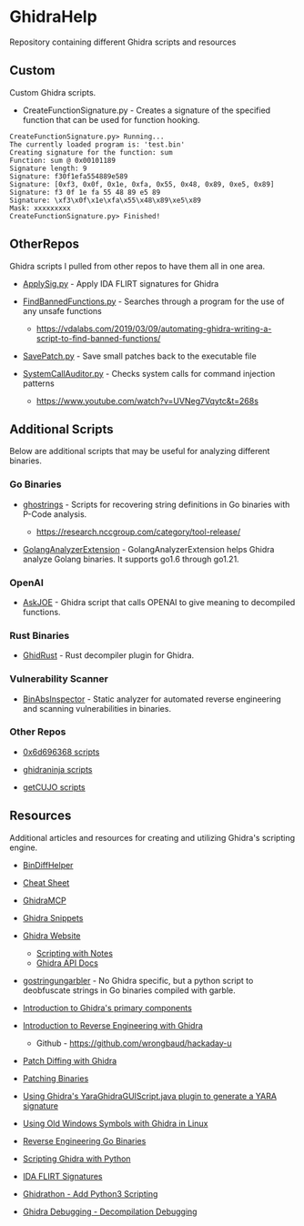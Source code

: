 # GhidraHelp
Repository containing different Ghidra scripts and resources


## Custom
Custom Ghidra scripts.

* CreateFunctionSignature.py - Creates a signature of the specified function that can be used for function hooking.

```
CreateFunctionSignature.py> Running...
The currently loaded program is: 'test.bin'
Creating signature for the function: sum
Function: sum @ 0x00101189
Signature length: 9
Signature: f30f1efa554889e589
Signature: [0xf3, 0x0f, 0x1e, 0xfa, 0x55, 0x48, 0x89, 0xe5, 0x89]
Signature: f3 0f 1e fa 55 48 89 e5 89 
Signature: \xf3\x0f\x1e\xfa\x55\x48\x89\xe5\x89
Mask: xxxxxxxxx
CreateFunctionSignature.py> Finished!
```


## OtherRepos
Ghidra scripts I pulled from other repos to have them all in one area.

- [ApplySig.py](https://github.com/NWMonster/ApplySig/blob/master/ApplySig.py) - Apply IDA FLIRT signatures for Ghidra

- [FindBannedFunctions.py](https://github.com/VDA-Labs/GHIDRA-Scripts/blob/master/FindBannedFunctions.py) - Searches through a program for the use of any unsafe functions
    - https://vdalabs.com/2019/03/09/automating-ghidra-writing-a-script-to-find-banned-functions/

- [SavePatch.py](https://github.com/schlafwandler/ghidra_SavePatch) - Save small patches back to the executable file

- [SystemCallAuditor.py](https://gist.github.com/cetfor/807c50add3cce7fbc36fa90252d7fba7) - Checks system calls for command injection patterns
    - https://www.youtube.com/watch?v=UVNeg7Vqytc&t=268s


## Additional Scripts

Below are additional scripts that may be useful for analyzing different binaries.

### Go Binaries

- [ghostrings](https://github.com/nccgroup/ghostrings) - Scripts for recovering string definitions in Go binaries with P-Code analysis.
    - https://research.nccgroup.com/category/tool-release/

- [GolangAnalyzerExtension](https://github.com/mooncat-greenpy/Ghidra_GolangAnalyzerExtension) - GolangAnalyzerExtension helps Ghidra analyze Golang binaries. It supports go1.6 through go1.21.


### OpenAI

- [AskJOE](https://github.com/securityjoes/AskJOE) - Ghidra script that calls OPENAI to give meaning to decompiled functions.


### Rust Binaries

- [GhidRust](https://github.com/DMaroo/GhidRust) - Rust decompiler plugin for Ghidra.


### Vulnerability Scanner

- [BinAbsInspector](https://github.com/KeenSecurityLab/BinAbsInspector) - Static analyzer for automated reverse engineering and scanning vulnerabilities in binaries.

### Other Repos

- [0x6d696368 scripts](https://github.com/0x6d696368/ghidra_scripts)

- [ghidraninja scripts](https://github.com/ghidraninja/ghidra_scripts) 

- [getCUJO scripts](https://github.com/getCUJO/ThreatIntel/tree/master/Scripts/Ghidra)


## Resources

Additional articles and resources for creating and utilizing Ghidra's scripting engine.

- [BinDiffHelper](https://github.com/ubfx/BinDiffHelper)

- [Cheat Sheet](https://ghidra-sre.org/CheatSheet.html)

- [GhidraMCP](https://github.com/LaurieWired/GhidraMCP/)

- [Ghidra Snippets](https://github.com/HackOvert/GhidraSnippets)

- [Ghidra Website](https://ghidra.re)
    * [Scripting with Notes](https://ghidra.re/courses/GhidraClass/Intermediate/Scripting_withNotes.html#Scripting.html)
    - [Ghidra API Docs](https://ghidra.re/ghidra_docs/api/index.html)

- [gostringungarbler](https://github.com/mandiant/gostringungarbler) - No Ghidra specific, but a python script to deobfuscate strings in Go binaries compiled with garble.

- [Introduction to Ghidra's primary components](https://byte.how/posts/what-are-you-telling-me-ghidra/)

- [Introduction to Reverse Engineering with Ghidra](https://hackaday.io/course/172292-introduction-to-reverse-engineering-with-ghidra)

    - Github - https://github.com/wrongbaud/hackaday-u
- [Patch Diffing with Ghidra](https://blog.threatrack.de/2019/10/02/ghidra-patch-diff/)

- [Patching Binaries](https://materials.rangeforce.com/tutorial/2020/04/12/Patching-Binaries/)

- [Using Ghidra's YaraGhidraGUIScript.java plugin to generate a YARA signature](https://www.youtube.com/watch?v=tBvxVkJrkh0)

- [Using Old Windows Symbols with Ghidra in Linux](https://dannyquist.github.io/windows-symbols-ghidra/)

- [Reverse Engineering Go Binaries](https://cujo.com/reverse-engineering-go-binaries-with-ghidra/)

- [Scripting Ghidra with Python](https://deadc0de.re/articles/ghidra-scripting-python.html)

- [IDA FLIRT Signatures](https://github.com/push0ebp/sig-database)

- [Ghidrathon - Add Python3 Scripting](https://github.com/mandiant/Ghidrathon)

- [Ghidra Debugging - Decompilation Debugging](https://clearbluejar.github.io/posts/decompilation-debugging-pretending-all-binaries-come-with-source-code/)
